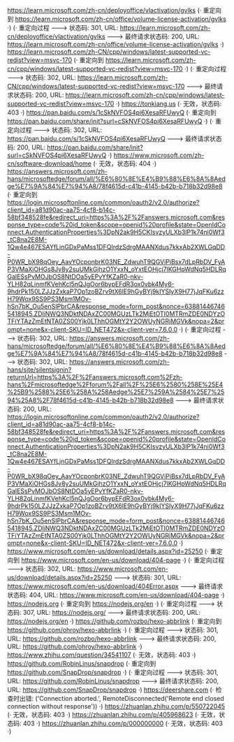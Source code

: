https://learn.microsoft.com/zh-cn/deployoffice/vlactivation/gvlks (· 重定向到 https://learn.microsoft.com/zh-cn/office/volume-license-activation/gvlks ·)
(· 重定向过程 ---> 状态码: 301, URL: https://learn.microsoft.com/zh-cn/deployoffice/vlactivation/gvlks ---> 最终请求状态码: 200, URL: https://learn.microsoft.com/zh-cn/office/volume-license-activation/gvlks ·)
https://learn.microsoft.com/zh-CN/cpp/windows/latest-supported-vc-redist?view=msvc-170 (· 重定向到 https://learn.microsoft.com/zh-cn/cpp/windows/latest-supported-vc-redist?view=msvc-170 ·)
(· 重定向过程 ---> 状态码: 302, URL: https://learn.microsoft.com/zh-CN/cpp/windows/latest-supported-vc-redist?view=msvc-170 ---> 最终请求状态码: 200, URL: https://learn.microsoft.com/zh-cn/cpp/windows/latest-supported-vc-redist?view=msvc-170 ·)
https://tonkiang.us (· 无效，状态码: 403 ·)
https://pan.baidu.com/s/1cSkNVFOS4pi6XesaRFUwyQ (· 重定向到 https://pan.baidu.com/share/init?surl=cSkNVFOS4pi6XesaRFUwyQ ·)
(· 重定向过程 ---> 状态码: 302, URL: https://pan.baidu.com/s/1cSkNVFOS4pi6XesaRFUwyQ ---> 最终请求状态码: 200, URL: https://pan.baidu.com/share/init?surl=cSkNVFOS4pi6XesaRFUwyQ ·)
https://www.microsoft.com/zh-cn/software-download/home (· 无效，状态码: 404 ·)
https://answers.microsoft.com/zh-hans/microsoftedge/forum/all/%E6%80%8E%E4%B9%88%E6%8A%8Aedge%E7%9A%84%E7%94%A8/78f4615d-c41b-4145-b42b-b718b32d98e8 (· 重定向到 https://login.microsoftonline.com/common/oauth2/v2.0/authorize?client_id=a81d90ac-aa75-4cf8-b14c-58bf348528fe&redirect_uri=https%3A%2F%2Fanswers.microsoft.com&response_type=code%20id_token&scope=openid%20profile&state=OpenIdConnect.AuthenticationProperties%3DpN2ak9H5CKIsvzyULXb3lP1k74ni0Wf3_tC8na2E8M-1Qw4e467ESAYfLjnGDxPaMss1DFQIrdzSdrgMAANXdus7kkxAb2XWLGqDD-P0WR_bX98qOey_AavYOcponbrK03NE_ZdwuhT9QGViPiBsx7dLpRbDV_FyAP3VMaXiOHGs8Jv8y2suUMkGjhzO1YxxN_oYxtEOHjcj7lKGHpWdNq5HDLRqGalESsPvMOJbOS8NtDOa5yEPvYfKZaR0-nkv-YLH82qLinmfKVehKcl5nQJgOor6bypEFdR3ox0vbk4My6-9hdrPk150LZJJzZxkaP7Op1zoBZrv9tX6lE9hGyBYj9kIYSIyX9H77jJqFKu6zzH79Wox9SS9PS3Msm1MOv-hSn7bK_Ou5enSIPbrCA&response_mode=form_post&nonce=638814467465418945.ZDliNWQ3NDktNDAxZC00MGUzLTk2MjEtOTI0MTRmZDE0NDYzOTFiYTAzZmEtNTA0ZS00Yjk0LThhOGMtY2Y2OWUyNGRjMGVk&nopa=2&prompt=none&x-client-SKU=ID_NET472&x-client-ver=7.6.0.0 ·)
(· 重定向过程 ---> 状态码: 302, URL: https://answers.microsoft.com/zh-hans/microsoftedge/forum/all/%E6%80%8E%E4%B9%88%E6%8A%8Aedge%E7%9A%84%E7%94%A8/78f4615d-c41b-4145-b42b-b718b32d98e8 ---> 状态码: 302, URL: https://answers.microsoft.com/zh-hans/site/silentsignin?returnUrl=https%3A%2F%2Fanswers.microsoft.com%2Fzh-hans%2Fmicrosoftedge%2Fforum%2Fall%2F%25E6%2580%258E%25E4%25B9%2588%25E6%258A%258Aedge%25E7%259A%2584%25E7%2594%25A8%2F78f4615d-c41b-4145-b42b-b718b32d98e8 ---> 最终请求状态码: 200, URL: https://login.microsoftonline.com/common/oauth2/v2.0/authorize?client_id=a81d90ac-aa75-4cf8-b14c-58bf348528fe&redirect_uri=https%3A%2F%2Fanswers.microsoft.com&response_type=code%20id_token&scope=openid%20profile&state=OpenIdConnect.AuthenticationProperties%3DpN2ak9H5CKIsvzyULXb3lP1k74ni0Wf3_tC8na2E8M-1Qw4e467ESAYfLjnGDxPaMss1DFQIrdzSdrgMAANXdus7kkxAb2XWLGqDD-P0WR_bX98qOey_AavYOcponbrK03NE_ZdwuhT9QGViPiBsx7dLpRbDV_FyAP3VMaXiOHGs8Jv8y2suUMkGjhzO1YxxN_oYxtEOHjcj7lKGHpWdNq5HDLRqGalESsPvMOJbOS8NtDOa5yEPvYfKZaR0-nkv-YLH82qLinmfKVehKcl5nQJgOor6bypEFdR3ox0vbk4My6-9hdrPk150LZJJzZxkaP7Op1zoBZrv9tX6lE9hGyBYj9kIYSIyX9H77jJqFKu6zzH79Wox9SS9PS3Msm1MOv-hSn7bK_Ou5enSIPbrCA&response_mode=form_post&nonce=638814467465418945.ZDliNWQ3NDktNDAxZC00MGUzLTk2MjEtOTI0MTRmZDE0NDYzOTFiYTAzZmEtNTA0ZS00Yjk0LThhOGMtY2Y2OWUyNGRjMGVk&nopa=2&prompt=none&x-client-SKU=ID_NET472&x-client-ver=7.6.0.0 ·)
https://www.microsoft.com/en-us/download/details.aspx?id=25250 (· 重定向到 https://www.microsoft.com/en-us/download/404-page ·)
(· 重定向过程 ---> 状态码: 302, URL: https://www.microsoft.com/en-us/download/details.aspx?id=25250 ---> 状态码: 301, URL: https://www.microsoft.com/en-us/download/404Error.aspx ---> 最终请求状态码: 404, URL: https://www.microsoft.com/en-us/download/404-page ·)
https://nodejs.org (· 重定向到 https://nodejs.org/en ·)
(· 重定向过程 ---> 状态码: 307, URL: https://nodejs.org/ ---> 最终请求状态码: 200, URL: https://nodejs.org/en ·)
https://github.com/rozbo/hexo-abbrlink (· 重定向到 https://github.com/ohroy/hexo-abbrlink ·)
(· 重定向过程 ---> 状态码: 301, URL: https://github.com/rozbo/hexo-abbrlink ---> 最终请求状态码: 200, URL: https://github.com/ohroy/hexo-abbrlink ·)
https://www.zhihu.com/question/34541107 (· 无效，状态码: 403 ·)
https://github.com/RobinLinus/snapdrop (· 重定向到 https://github.com/SnapDrop/snapdrop ·)
(· 重定向过程 ---> 状态码: 301, URL: https://github.com/RobinLinus/snapdrop ---> 最终请求状态码: 200, URL: https://github.com/SnapDrop/snapdrop ·)
https://deershare.com (· 检查时出错: ('Connection aborted.', RemoteDisconnected('Remote end closed connection without response')) ·)
https://zhuanlan.zhihu.com/p/550722045 (· 无效，状态码: 403 ·)
https://zhuanlan.zhihu.com/p/405968623 (· 无效，状态码: 403 ·)
https://zhuanlan.zhihu.com/p/000000000 (· 无效，状态码: 403 ·)

